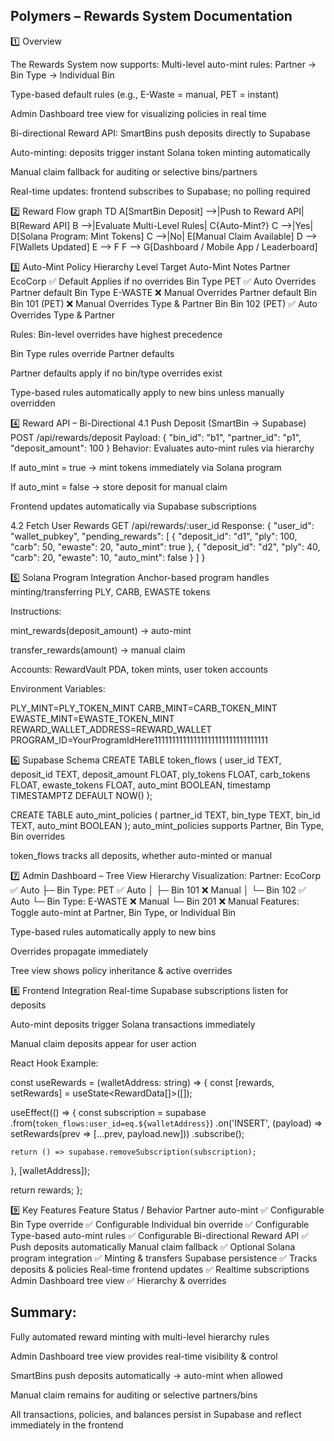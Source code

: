 ## Polymers – Rewards System Documentation

1️⃣ Overview

The Rewards System now supports:
Multi-level auto-mint rules: Partner → Bin Type → Individual Bin


Type-based default rules (e.g., E-Waste = manual, PET = instant)


Admin Dashboard tree view for visualizing policies in real time


Bi-directional Reward API: SmartBins push deposits directly to Supabase


Auto-minting: deposits trigger instant Solana token minting automatically


Manual claim fallback for auditing or selective bins/partners


Real-time updates: frontend subscribes to Supabase; no polling required



2️⃣ Reward Flow
graph TD
  A[SmartBin Deposit] -->|Push to Reward API| B[Reward API]
  B -->|Evaluate Multi-Level Rules| C{Auto-Mint?}
  C -->|Yes| D[Solana Program: Mint Tokens]
  C -->|No| E[Manual Claim Available]
  D --> F[Wallets Updated]
  E --> F
  F --> G[Dashboard / Mobile App / Leaderboard]

3️⃣ Auto-Mint Policy Hierarchy
Level
Target
Auto-Mint
Notes
Partner
EcoCorp
✅ Default
Applies if no overrides
Bin Type
PET
✅ Auto
Overrides Partner default
Bin Type
E-WASTE
❌ Manual
Overrides Partner default
Bin
Bin 101 (PET)
❌ Manual
Overrides Type & Partner
Bin
Bin 102 (PET)
✅ Auto
Overrides Type & Partner

Rules:
Bin-level overrides have highest precedence


Bin Type rules override Partner defaults


Partner defaults apply if no bin/type overrides exist


Type-based rules automatically apply to new bins unless manually overridden



4️⃣ Reward API – Bi-Directional
4.1 Push Deposit (SmartBin → Supabase)
POST /api/rewards/deposit
Payload:
{
  "bin_id": "b1",
  "partner_id": "p1",
  "deposit_amount": 100
}
Behavior:
Evaluates auto-mint rules via hierarchy


If auto_mint = true → mint tokens immediately via Solana program


If auto_mint = false → store deposit for manual claim


Frontend updates automatically via Supabase subscriptions



4.2 Fetch User Rewards
GET /api/rewards/:user_id
Response:
{
  "user_id": "wallet_pubkey",
  "pending_rewards": [
    {
      "deposit_id": "d1",
      "ply": 100,
      "carb": 50,
      "ewaste": 20,
      "auto_mint": true
    },
    {
      "deposit_id": "d2",
      "ply": 40,
      "carb": 20,
      "ewaste": 10,
      "auto_mint": false
    }
  ]
}

5️⃣ Solana Program Integration
Anchor-based program handles minting/transferring PLY, CARB, EWASTE tokens


Instructions:


mint_rewards(deposit_amount) → auto-mint


transfer_rewards(amount) → manual claim


Accounts: RewardVault PDA, token mints, user token accounts


Environment Variables:


PLY_MINT=PLY_TOKEN_MINT
CARB_MINT=CARB_TOKEN_MINT
EWASTE_MINT=EWASTE_TOKEN_MINT
REWARD_WALLET_ADDRESS=REWARD_WALLET
PROGRAM_ID=YourProgramIdHere11111111111111111111111111111111

6️⃣ Supabase Schema
CREATE TABLE token_flows (
  user_id TEXT,
  deposit_id TEXT,
  deposit_amount FLOAT,
  ply_tokens FLOAT,
  carb_tokens FLOAT,
  ewaste_tokens FLOAT,
  auto_mint BOOLEAN,
  timestamp TIMESTAMPTZ DEFAULT NOW()
);

CREATE TABLE auto_mint_policies (
  partner_id TEXT,
  bin_type TEXT,
  bin_id TEXT,
  auto_mint BOOLEAN
);
auto_mint_policies supports Partner, Bin Type, Bin overrides


token_flows tracks all deposits, whether auto-minted or manual



7️⃣ Admin Dashboard – Tree View
Hierarchy Visualization:
Partner: EcoCorp ✅ Auto
 ├─ Bin Type: PET ✅ Auto
 │   ├─ Bin 101 ❌ Manual
 │   └─ Bin 102 ✅ Auto
 └─ Bin Type: E-WASTE ❌ Manual
     └─ Bin 201 ❌ Manual
Features:
Toggle auto-mint at Partner, Bin Type, or Individual Bin


Type-based rules automatically apply to new bins


Overrides propagate immediately


Tree view shows policy inheritance & active overrides



8️⃣ Frontend Integration
Real-time Supabase subscriptions listen for deposits


Auto-mint deposits trigger Solana transactions immediately


Manual claim deposits appear for user action


React Hook Example:


const useRewards = (walletAddress: string) => {
  const [rewards, setRewards] = useState<RewardData[]>([]);

  useEffect(() => {
    const subscription = supabase
      .from(`token_flows:user_id=eq.${walletAddress}`)
      .on('INSERT', (payload) => setRewards(prev => [...prev, payload.new]))
      .subscribe();

    return () => supabase.removeSubscription(subscription);
  }, [walletAddress]);

  return rewards;
};

9️⃣ Key Features
Feature
Status / Behavior
Partner auto-mint
✅ Configurable
Bin Type override
✅ Configurable
Individual bin override
✅ Configurable
Type-based auto-mint rules
✅ Configurable
Bi-directional Reward API
✅ Push deposits automatically
Manual claim fallback
✅ Optional
Solana program integration
✅ Minting & transfers
Supabase persistence
✅ Tracks deposits & policies
Real-time frontend updates
✅ Realtime subscriptions
Admin Dashboard tree view
✅ Hierarchy & overrides


## Summary:
Fully automated reward minting with multi-level hierarchy rules

Admin Dashboard tree view provides real-time visibility & control

SmartBins push deposits automatically → auto-mint when allowed

Manual claim remains for auditing or selective partners/bins

All transactions, policies, and balances persist in Supabase and reflect immediately in the frontend



